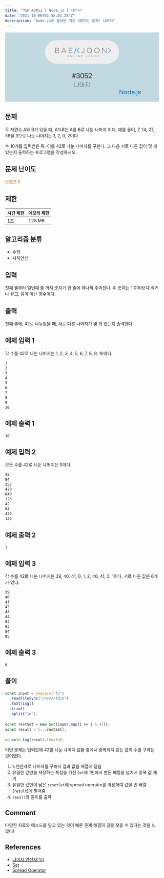 ```yaml
---
title: "백준 #3052 | Node.js | 나머지"
date: "2021-10-06T02:55:03.284Z"
description: "Node.js로 풀어본 백준 3052번 문제: 나머지"
---
```


![백준 3052번 문제 나머지. Node.js 풀이](./thumbnail.png)

## 문제

두 자연수 A와 B가 있을 때, A%B는 A를 B로 나눈 나머지 이다. 예를 들어, 7, 14, 27, 38을 3으로 나눈 나머지는 1, 2, 0, 2이다.

수 10개를 입력받은 뒤, 이를 42로 나눈 나머지를 구한다. 그 다음 서로 다른 값이 몇 개 있는지 출력하는 프로그램을 작성하시오.

## 문제 난이도

<span style="color: #ad5600">브론즈 Ⅱ</span>

## 제한

| **시간 제한** | **메모리 제한** |
| ------------- | --------------- |
| 1초           | 128 MB          |

## 알고리즘 분류

- 수학
- 사칙연산

## 입력

첫째 줄부터 열번째 줄 까지 숫자가 한 줄에 하나씩 주어진다. 이 숫자는 1,000보다 작거나 같고, 음이 아닌 정수이다.

## 출력

첫째 줄에, 42로 나누었을 때, 서로 다른 나머지가 몇 개 있는지 출력한다.

## 예제 입력 1

각 수를 42로 나눈 나머지는 1, 2, 3, 4, 5, 6, 7, 8, 9, 10이다.

```
1
2
3
4
5
6
7
8
9
10
```

## 예제 출력 1

```
10
```

## 예제 입력 2

모든 수를 42로 나눈 나머지는 0이다.

```
42
84
252
420
840
126
42
84
420
126
```

## 예제 출력 2

```
1
```

## 예제 입력 3

각 수를 42로 나눈 나머지는 39, 40, 41, 0, 1, 2, 40, 41, 0, 1이다. 서로 다른 값은 6개가 있다.

```
39
40
41
42
43
44
82
83
84
85
```

## 예제 출력 3

```
6
```

## 풀이

```javascript
const input = require("fs")
  .readFileSync("/dev/stdin")
  .toString()
  .trim()
  .split("\n");

const restSet = new Set(input.map(i => i % 42));
const result = [...restSet];

console.log(result.length);
```

이번 문제는 입력값에 42를 나눈 나머지 값들 중에서 중복되지 않는 값의 수를 구하는 것이였다.

1. `%` 연산자로 나머지를 구해서 결과 값을 배열에 담음
2. 유일한 값만을 저장하는 특성을 가진 `Set`에 1번에서 만든 배열을 넘겨서 중복 값 제거
3. 유일한 값만이 남은 `resetSet`에 spread operator를 이용하여 값을 빈 배열(`result`)에 펼쳐줌
4. `result`의 길이를 출력

## Comment

다양한 자료와 메소드를 알고 있는 것이 빠른 문제 해결의 길을 찾을 수 있다는 것을 느꼈다!

## References

- [나머지 연산자(%)](https://developer.mozilla.org/en-US/docs/Web/JavaScript/Reference/Operators/Remainder)
- [Set](https://developer.mozilla.org/en-US/docs/Web/JavaScript/Reference/Global_Objects/Set)
- [Spread Operator](https://developer.mozilla.org/en-US/docs/Web/JavaScript/Reference/Operators/Spread_syntax)
